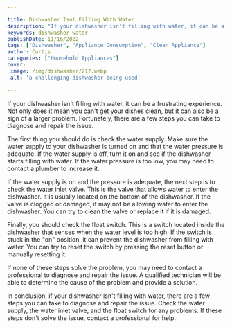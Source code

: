 ```yaml
---

title: Dishwasher Isnt Filling With Water
description: "If your dishwasher isn't filling with water, it can be a frustrating experience. Not only does it mean you can't get your dishes c...learn more"
keywords: dishwasher water
publishDate: 11/16/2022
tags: ["Dishwasher", "Appliance Consumption", "Clean Appliance"]
author: Curtis
categories: ["Household Appliances"]
cover: 
 image: /img/dishwasher/217.webp
 alt: 'a challenging dishwasher being used'

---
```


If your dishwasher isn't filling with water, it can be a frustrating experience. Not only does it mean you can't get your dishes clean, but it can also be a sign of a larger problem. Fortunately, there are a few steps you can take to diagnose and repair the issue.

The first thing you should do is check the water supply. Make sure the water supply to your dishwasher is turned on and that the water pressure is adequate. If the water supply is off, turn it on and see if the dishwasher starts filling with water. If the water pressure is too low, you may need to contact a plumber to increase it.

If the water supply is on and the pressure is adequate, the next step is to check the water inlet valve. This is the valve that allows water to enter the dishwasher. It is usually located on the bottom of the dishwasher. If the valve is clogged or damaged, it may not be allowing water to enter the dishwasher. You can try to clean the valve or replace it if it is damaged.

Finally, you should check the float switch. This is a switch located inside the dishwasher that senses when the water level is too high. If the switch is stuck in the "on" position, it can prevent the dishwasher from filling with water. You can try to reset the switch by pressing the reset button or manually resetting it.

If none of these steps solve the problem, you may need to contact a professional to diagnose and repair the issue. A qualified technician will be able to determine the cause of the problem and provide a solution.

In conclusion, if your dishwasher isn't filling with water, there are a few steps you can take to diagnose and repair the issue. Check the water supply, the water inlet valve, and the float switch for any problems. If these steps don't solve the issue, contact a professional for help.
